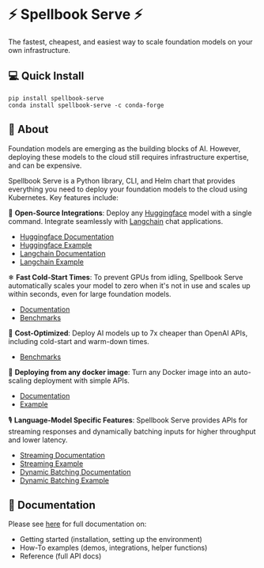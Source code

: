 # ⚡ Spellbook Serve ⚡

The fastest, cheapest, and easiest way to scale foundation models on your own
infrastructure.

## 💻 Quick Install

```commandline
pip install spellbook-serve
conda install spellbook-serve -c conda-forge
```

## 🤔 About

Foundation models are emerging as the building blocks of AI. However, deploying
these models to the cloud still requires infrastructure expertise, and can be
expensive.

Spellbook Serve is a Python library, CLI, and Helm chart that provides
everything you need to deploy your foundation models to the cloud using
Kubernetes. Key features include:

🤗 **Open-Source Integrations**: Deploy any [Huggingface](https://huggingface.co/)
model with a single command. Integrate seamlessly with
[Langchain](https://github.com/hwchase17/langchain) chat applications.

* [Huggingface Documentation](./docs/integrations/huggingface.md)
* [Huggingface Example](./docs/examples/huggingface.md)
* [Langchain Documentation](./docs/integrations/langchain.md)
* [Langchain Example](./docs/examples/langchain.md)

❄ **Fast Cold-Start Times**: To prevent GPUs from idling, Spellbook Serve
automatically scales your model to zero when it's not in use and scales up
within seconds, even for large foundation models.

* [Documentation](./docs/cold-start.md)
* [Benchmarks](./docs/benchmarks/cold-start-times.md)

💸 **Cost-Optimized**: Deploy AI models up to 7x cheaper than OpenAI APIs,
including cold-start and warm-down times.

* [Benchmarks](./docs/benchmarks/cost.md)

🐳 **Deploying from any docker image**: Turn any Docker image into an
auto-scaling deployment with simple APIs.

* [Documentation](./docs/concepts/bundles.md)
* [Example](./docs/examples/custom-endpoints.md)

🎙️ **Language-Model Specific Features**: Spellbook Serve provides APIs for
streaming responses and dynamically batching inputs for higher throughput and
lower latency.

* [Streaming Documentation](./docs/concepts/streaming.md)
* [Streaming Example](./docs/examples/streaming.md)
* [Dynamic Batching Documentation](./docs/concepts/dynamic-batching.md)
* [Dynamic Batching Example](./docs/examples/dynamic-batching.md)

## 📖 Documentation

Please see [here](./docs) for full documentation on:

* Getting started (installation, setting up the environment)
* How-To examples (demos, integrations, helper functions)
* Reference (full API docs)
